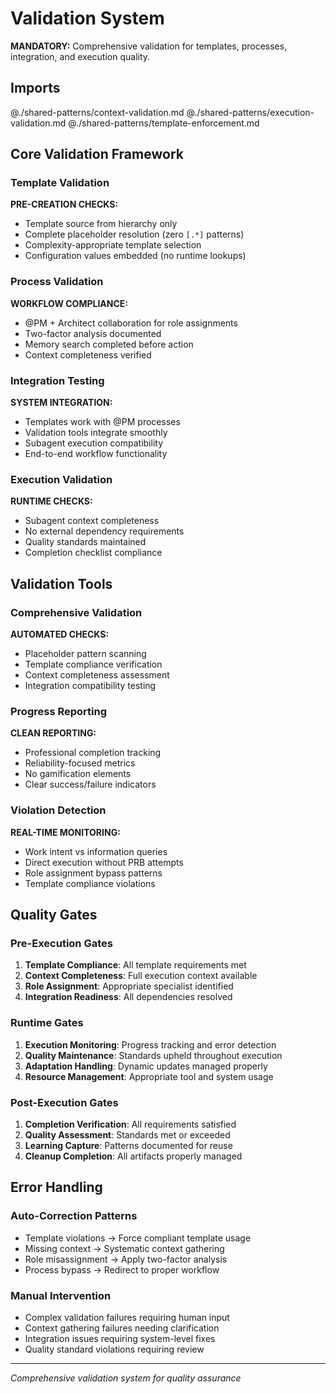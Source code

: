 # Validation System

**MANDATORY:** Comprehensive validation for templates, processes, integration, and execution quality.

## Imports
@./shared-patterns/context-validation.md
@./shared-patterns/execution-validation.md
@./shared-patterns/template-enforcement.md

## Core Validation Framework

### Template Validation
**PRE-CREATION CHECKS:**
- Template source from hierarchy only
- Complete placeholder resolution (zero `[.*]` patterns)
- Complexity-appropriate template selection
- Configuration values embedded (no runtime lookups)

### Process Validation
**WORKFLOW COMPLIANCE:**
- @PM + Architect collaboration for role assignments
- Two-factor analysis documented
- Memory search completed before action
- Context completeness verified

### Integration Testing
**SYSTEM INTEGRATION:**
- Templates work with @PM processes
- Validation tools integrate smoothly
- Subagent execution compatibility
- End-to-end workflow functionality

### Execution Validation
**RUNTIME CHECKS:**
- Subagent context completeness
- No external dependency requirements
- Quality standards maintained
- Completion checklist compliance

## Validation Tools

### Comprehensive Validation
**AUTOMATED CHECKS:**
- Placeholder pattern scanning
- Template compliance verification
- Context completeness assessment
- Integration compatibility testing

### Progress Reporting
**CLEAN REPORTING:**
- Professional completion tracking
- Reliability-focused metrics
- No gamification elements
- Clear success/failure indicators

### Violation Detection
**REAL-TIME MONITORING:**
- Work intent vs information queries
- Direct execution without PRB attempts
- Role assignment bypass patterns
- Template compliance violations

## Quality Gates

### Pre-Execution Gates
1. **Template Compliance**: All template requirements met
2. **Context Completeness**: Full execution context available
3. **Role Assignment**: Appropriate specialist identified
4. **Integration Readiness**: All dependencies resolved

### Runtime Gates
1. **Execution Monitoring**: Progress tracking and error detection
2. **Quality Maintenance**: Standards upheld throughout execution
3. **Adaptation Handling**: Dynamic updates managed properly
4. **Resource Management**: Appropriate tool and system usage

### Post-Execution Gates
1. **Completion Verification**: All requirements satisfied
2. **Quality Assessment**: Standards met or exceeded
3. **Learning Capture**: Patterns documented for reuse
4. **Cleanup Completion**: All artifacts properly managed

## Error Handling

### Auto-Correction Patterns
- Template violations → Force compliant template usage
- Missing context → Systematic context gathering
- Role misassignment → Apply two-factor analysis
- Process bypass → Redirect to proper workflow

### Manual Intervention
- Complex validation failures requiring human input
- Context gathering failures needing clarification
- Integration issues requiring system-level fixes
- Quality standard violations requiring review

---
*Comprehensive validation system for quality assurance*